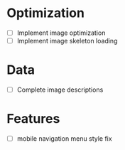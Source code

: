 # Optimization

- [ ] Implement image optimization
- [ ] Implement image skeleton loading

# Data

- [ ] Complete image descriptions

# Features

- [ ] mobile navigation menu style fix
